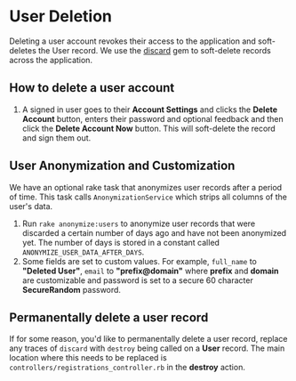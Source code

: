 # User Deletion

Deleting a user account revokes their access to the application and soft-deletes the User record. We use the [discard](https://github.com/jhawthorn/discard) gem to soft-delete records across the application.

## How to delete a user account

1. A signed in user goes to their **Account Settings** and clicks the **Delete Account** button, enters their password and optional feedback and then click the **Delete Account Now** button. This will soft-delete the record and sign them out.

## User Anonymization and Customization

We have an optional rake task that anonymizes user records after a period of time. This task calls `AnonymizationService` which strips all columns of the user's data.

1. Run `rake anonymize:users` to anonymize user records that were discarded a certain number of days ago and have not been anonymized yet. The number of days is stored in a constant called `ANONYMIZE_USER_DATA_AFTER_DAYS`.
2. Some fields are set to custom values. For example, `full_name` to **"Deleted User"**, `email` to **"prefix@domain"** where **prefix** and **domain** are customizable and password is set to a secure 60 character **SecureRandom** password.

## Permanentally delete a user record

If for some reason, you'd like to permanentally delete a user record, replace any traces of `discard` with `destroy` being called on a **User** record. The main location where this needs to be replaced is `controllers/registrations_controller.rb` in the **destroy** action.
